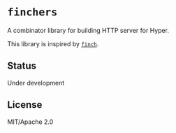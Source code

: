 # `finchers`

A combinator library for building HTTP server for Hyper.

This library is inspired by [`finch`](https://github.com/finagle/finch).

## Status
Under development

## License
MIT/Apache 2.0
